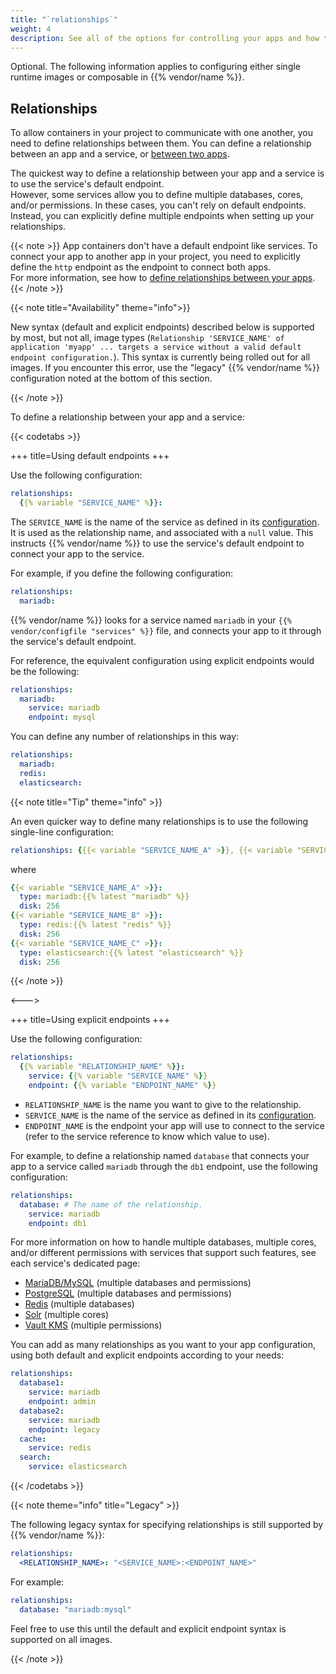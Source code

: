 ```yaml
---
title: "`relationships`"
weight: 4
description: See all of the options for controlling your apps and how they're built and deployed on {{% vendor/name %}}.
---
```


Optional. The following information applies to configuring either single runtime images or composable  in {{% vendor/name %}}.  

## Relationships

To allow containers in your project to communicate with one another,
you need to define relationships between them.
You can define a relationship between an app and a service, or [between two apps](/create-apps/multi-app/relationships.md).

The quickest way to define a relationship between your app and a service
is to use the service's default endpoint.</br>
However, some services allow you to define multiple databases, cores, and/or permissions.
In these cases, you can't rely on default endpoints.
Instead, you can explicitly define multiple endpoints when setting up your relationships.

{{< note >}}
App containers don't have a default endpoint like services.
To connect your app to another app in your project,
you need to explicitly define the `http` endpoint as the endpoint to connect both apps.</br>
For more information, see how to [define relationships between your apps](/create-apps/multi-app/relationships.md).
{{< /note >}}

{{< note title="Availability" theme="info">}}

New syntax (default and explicit endpoints) described below is supported by most, but not all, image types
(`Relationship 'SERVICE_NAME' of application 'myapp' ... targets a service without a valid default endpoint configuration.`).
This syntax is currently being rolled out for all images.
If you encounter this error, use the "legacy" {{% vendor/name %}} configuration noted at the bottom of this section.

{{< /note >}}

To define a relationship between your app and a service:

{{< codetabs >}}

+++
title=Using default endpoints
+++

Use the following configuration:

```yaml {configFile="app"}
relationships:
  {{% variable "SERVICE_NAME" %}}:
```

The `SERVICE_NAME` is the name of the service as defined in its [configuration](/add-services/_index.md).
It is used as the relationship name, and associated with a `null` value.
This instructs {{% vendor/name %}} to use the service's default endpoint to connect your app to the service.

For example, if you define the following configuration:

```yaml {configFile="app"}
relationships:
  mariadb:
```

{{% vendor/name %}} looks for a service named `mariadb` in your `{{% vendor/configfile "services" %}}` file,
and connects your app to it through the service's default endpoint.

For reference, the equivalent configuration using explicit endpoints would be the following:

```yaml {configFile="app"}
relationships:
  mariadb:
    service: mariadb
    endpoint: mysql
```

You can define any number of relationships in this way:

```yaml {configFile="app"}
relationships:
  mariadb:
  redis:
  elasticsearch:
```

{{< note title="Tip" theme="info" >}}

An even quicker way to define many relationships is to use the following single-line configuration:

```yaml {configFile="app"}
relationships: {{{< variable "SERVICE_NAME_A" >}}, {{< variable "SERVICE_NAME_B" >}}, {{< variable "SERVICE_NAME_C" >}}}
```

where

```yaml {configFile="services"}
{{< variable "SERVICE_NAME_A" >}}:
  type: mariadb:{{% latest "mariadb" %}}
  disk: 256
{{< variable "SERVICE_NAME_B" >}}:
  type: redis:{{% latest "redis" %}}
  disk: 256
{{< variable "SERVICE_NAME_C" >}}:
  type: elasticsearch:{{% latest "elasticsearch" %}}
  disk: 256
```

{{< /note >}}

<--->

+++
title=Using explicit endpoints
+++

Use the following configuration:

```yaml {configFile="app"}
relationships:
  {{% variable "RELATIONSHIP_NAME" %}}:
    service: {{% variable "SERVICE_NAME" %}}
    endpoint: {{% variable "ENDPOINT_NAME" %}}
```

- `RELATIONSHIP_NAME` is the name you want to give to the relationship.
- `SERVICE_NAME` is the name of the service as defined in its [configuration](/add-services/_index.md).
- `ENDPOINT_NAME` is the endpoint your app will use to connect to the service (refer to the service reference to know which value to use).

For example, to define a relationship named `database` that connects your app to a service called `mariadb` through the `db1` endpoint,
use the following configuration:

```yaml {configFile="app"}
relationships:
  database: # The name of the relationship.
    service: mariadb
    endpoint: db1
```

For more information on how to handle multiple databases, multiple cores,
and/or different permissions with services that support such features,
see each service's dedicated page:

 - [MariaDB/MySQL](/add-services/mysql/_index.md#multiple-databases) (multiple databases and permissions)
 - [PostgreSQL](/add-services/postgresql/_index.md#multiple-databases) (multiple databases and permissions)
 - [Redis](/add-services/redis/_index.md#multiple-databases) (multiple databases)
 - [Solr](add-services/solr/_index.md#solr-6-and-later) (multiple cores)
 - [Vault KMS](add-services/vault.md#multiple-endpoints-configuration) (multiple permissions)

 You can add as many relationships as you want to your app configuration,
 using both default and explicit endpoints according to your needs:

```yaml {configFile="app"}
relationships:
  database1:
    service: mariadb
    endpoint: admin
  database2:
    service: mariadb
    endpoint: legacy
  cache:
    service: redis
  search:
    service: elasticsearch
```

{{< /codetabs >}}

{{< note theme="info" title="Legacy" >}}

The following legacy syntax for specifying relationships is still supported by {{% vendor/name %}}:

```yaml {configFile="app"}
relationships:
  <RELATIONSHIP_NAME>: "<SERVICE_NAME>:<ENDPOINT_NAME>"
```

For example:

```yaml {configFile="app"}
relationships:
  database: "mariadb:mysql"
```

Feel free to use this until the default and explicit endpoint syntax is supported on all images.

{{< /note >}}



